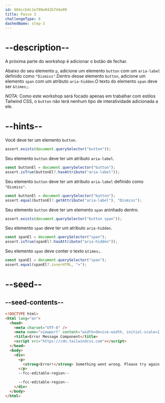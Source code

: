 ```yaml
---
id: 684ccbdc1ef89e042b744e09
title: Passo 3
challengeType: 0
dashedName: step-3
---
```


# --description--

A próxima parte do workshop é adicionar o botão de fechar. 

Abaixo do seu elemento `p`, adicione um elemento `button` com um `aria-label` definido como `"Dismiss"`.Dentro desse elemento `button`, adicione um elemento `span` com um atributo `aria-hidden`.O texto do elemento `span` deve ser `&times;`. 

*NOTA*: Como este workshop será focado apenas em trabalhar com estilos Tailwind CSS, o `button` não terá nenhum tipo de interatividade adicionada a ele. 

# --hints--

Você deve ter um elemento `button`.

```js
assert.exists(document.querySelector("button"));
```
 
Seu elemento `button` deve ter um atributo `aria-label`.

```js
const buttonEl = document.querySelector("button");
assert.isTrue(buttonEl?.hasAttribute("aria-label"));
```

Seu elemento `button` deve ter um atributo `aria-label` definido como `"Dismiss"`.

```js
const buttonEl = document.querySelector("button");
assert.equal(buttonEl?.getAttribute("aria-label"), "Dismiss");
```

Seu elemento `button` deve ter um elemento `span` aninhado dentro.

```js
assert.exists(document.querySelector("button span"));
```

Seu elemento `span` deve ter um atributo `aria-hidden`.

```js
const spanEl = document.querySelector("span");
assert.isTrue(spanEl?.hasAttribute("aria-hidden"));
```

Seu elemento `span` deve conter o texto `&times;`.

```js
const spanEl = document.querySelector("span");
assert.equal(spanEl?.innerHTML, "×");
```

# --seed--

## --seed-contents--

```html
<!DOCTYPE html>
<html lang="en">
  <head>
    <meta charset="UTF-8" />
    <meta name="viewport" content="width=device-width, initial-scale=1.0" />
    <title>Error Message Component</title>
    <script src="https://cdn.tailwindcss.com"></script>
  </head>
  <body>
    <div>
      <p>
        <strong>Error!</strong> Something went wrong. Please try again.
      </p>
      --fcc-editable-region--

      --fcc-editable-region--
    </div>
  </body>
</html>
```
